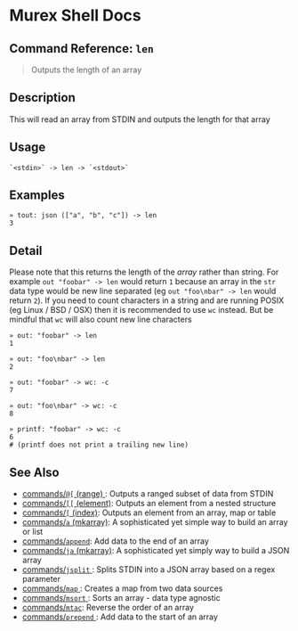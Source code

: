 # Murex Shell Docs

## Command Reference: `len`

> Outputs the length of an array

## Description

This will read an array from STDIN and outputs the length for that array

## Usage

    `<stdin>` -> len -> `<stdout>`

## Examples

    » tout: json (["a", "b", "c"]) -> len
    3

## Detail

Please note that this returns the length of the _array_ rather than string.
For example `out "foobar" -> len` would return `1` because an array in the
`str` data type would be new line separated (eg `out "foo\nbar" -> len`
would return `2`). If you need to count characters in a string and are
running POSIX (eg Linux / BSD / OSX) then it is recommended to use `wc`
instead. But be mindful that `wc` will also count new line characters

    » out: "foobar" -> len
    1

    » out: "foo\nbar" -> len
    2

    » out: "foobar" -> wc: -c
    7

    » out: "foo\nbar" -> wc: -c
    8

    » printf: "foobar" -> wc: -c
    6
    # (printf does not print a trailing new line)

## See Also

- [commands/`@[` (range) ](../commands/range.md):
  Outputs a ranged subset of data from STDIN
- [commands/`[[` (element)](../commands/element.md):
  Outputs an element from a nested structure
- [commands/`[` (index)](../commands/index.md):
  Outputs an element from an array, map or table
- [commands/`a` (mkarray)](../commands/a.md):
  A sophisticated yet simple way to build an array or list
- [commands/`append`](../commands/append.md):
  Add data to the end of an array
- [commands/`ja` (mkarray)](../commands/ja.md):
  A sophisticated yet simply way to build a JSON array
- [commands/`jsplit` ](../commands/jsplit.md):
  Splits STDIN into a JSON array based on a regex parameter
- [commands/`map` ](../commands/map.md):
  Creates a map from two data sources
- [commands/`msort` ](../commands/msort.md):
  Sorts an array - data type agnostic
- [commands/`mtac`](../commands/mtac.md):
  Reverse the order of an array
- [commands/`prepend` ](../commands/prepend.md):
  Add data to the start of an array
